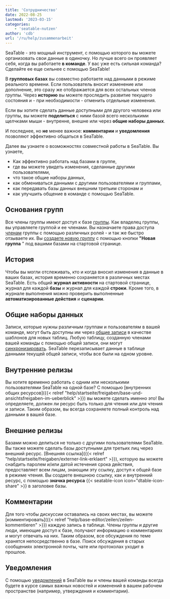 ```yaml
---
title: 'Сотрудничество'
date: 2022-08-25
lastmod: '2023-03-15'
categories:
    - 'seatable-nutzen'
author: 'cdb'
url: '/ru/help/zusammenarbeit'
---
```


SeaTable - это мощный инструмент, с помощью которого вы можете организовать свои данные в одиночку. Но лучше всего он проявляет себя, когда вы работаете **в команде**. У вас уже есть сильная команда? Сделайте ее еще сильнее с помощью SeaTable!

В **групповых базах** вы совместно работаете над данными в режиме реального времени. Если пользователь вносит изменение или дополнение, это сразу же отображается для всех остальных членов группы. Через **историю** вы можете проследить развитие текущего состояния и - при необходимости - отменить отдельные изменения.

Если вы хотите сделать данные доступными для другого человека или группы, вы можете **поделиться** с ними базой всего несколькими щелчками мыши - внутренне, внешне или через **общие наборы данных**.

И последнее, но **не** менее важное: **комментарии** и **уведомления** позволяют эффективно общаться в SeaTable.

Далее вы узнаете о возможностях совместной работы в SeaTable. Вы узнаете,

- Как эффективно работать над базами в группе,
- где вы можете увидеть изменения, сделанные другими пользователями,
- что такое общие наборы данных,
- как обмениваться данными с другими пользователями и группами,
- как передавать базы данных внешним третьим сторонам и
- как улучшить общение в команде с помощью SeaTable.

## Основания групп

Все члены группы имеют доступ к базе [группы](https://seatable.io/ru/docs/arbeiten-mit-gruppen/einfuehrung-in-die-arbeit-mit-gruppen/). Как владелец группы, вы управляете группой и ее членами. Вы назначаете права доступа [членам](https://seatable.io/ru/docs/arbeiten-mit-gruppen/gruppenmitglieder-und-ihre-berechtigungen/) группы с помощью различных ролей - и так же быстро отзываете их. Вы [создаете новую группу](https://seatable.io/ru/docs/arbeiten-mit-gruppen/eine-neue-gruppe-anlegen/) с помощью кнопки **"Новая группа** " под вашими базами на стартовой странице.

## История

Чтобы вы могли отслеживать, кто и когда вносил изменения в данные в ваших базах, история временно сохраняется в различных местах SeaTable. Есть общий **журнал активности** на стартовой странице, журнал для каждой **базы** и журнал для каждой **строки**. Кроме того, в журнале выполнения можно проверить выполненные **автоматизированные действия** и **сценарии**.

## Общие наборы данных

Записи, которые нужны различным группам и пользователям в вашей команде, могут быть доступны им через [общие записи](https://seatable.io/ru/docs/gemeinsame-datensaetze/funktionsweise-von-gemeinsamen-datensaetzen/) в качестве шаблонов для новых таблиц. Любую таблицу, созданную членами вашей команды с помощью общей записи, они могут [синхронизировать](https://seatable.io/ru/docs/gemeinsame-datensaetze/synchronisation-eines-gemeinsamen-datensatzes/). SeaTable перезаписывает данные в таблице данными текущей общей записи, чтобы все были на одном уровне.

## Внутренние релизы

Вы хотите временно работать с одним или несколькими пользователями SeaTable на одной базе? С помощью [внутренних общих ресурсов]({{< relref "help/startseite/freigaben/base-und-ansichtsfreigaben-im-ueberblick" >}}) вы можете сделать именно это! Вы определяете, должен ли ресурс быть только для чтения или для чтения и записи. Таким образом, вы всегда сохраняете полный контроль над данными в вашей базе.

## Внешние релизы

Базами можно делиться не только с другими пользователями SeaTable. Вы также можете сделать базы доступными для третьих лиц через внешний ресурс. [Внешняя ссылка]({{< relref "help/startseite/freigaben/externer-link-erklaert" >}}), которую вы можете снабдить паролем и/или датой истечения срока действия, предоставляет всем лицам, знающим эту ссылку, доступ к общей базе в режиме чтения. Вы создаете внешнюю ссылку, как и внутренний ресурс, с помощью **значка ресурса** {{< seatable-icon icon="dtable-icon-share" >}} в заголовке базы.

## Комментарии

Для того чтобы дискуссии оставались на своих местах, вы можете [комментировать]({{< relref "help/base-editor/zeilen/zeilen-kommentieren" >}}) каждую запись в таблице. Члены группы и другие люди, имеющие доступ к базе, получают информацию о комментариях и могут отвечать на них. Таким образом, все обсуждения по теме хранятся непосредственно в базе. Поиск обсуждения в старых сообщениях электронной почты, чате или протоколах уходит в прошлое.

## Уведомления

С помощью [уведомлений](https://seatable.io/ru/docs/benachrichtigungen/sinn-und-zweck-von-benachrichtigungen-in-seatable/) в SeaTable вы и члены вашей команды всегда будете в курсе самых важных новостей и изменений в вашем рабочем пространстве (например, утверждения и комментарии).
